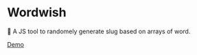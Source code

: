 # Wordwish
🥪 A JS tool to randomely generate slug based on arrays of word.

[Demo](https://codepen.io/tsbits/pen/jOzYZrM)
